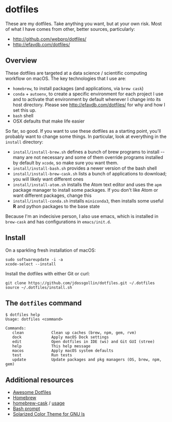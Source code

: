 # dotfiles

These are my dotfiles. 
Take anything you want, but at your own risk.
Most of what I have comes from other, better sources, particularly:

* http://github.com/webpro/dotfiles/
* http://efavdb.com/dotfiles/

## Overview

These dotfiles are targeted at a data science / scientific computing workflow on macOS.
The key technologies that I use are:

* `homebrew`, to install packages (and applications, via `brew cask`)
* `conda` + `autoenv`, to create a specific environment for each project I use and to activate that environment by default whenever I change into its host directory. Please see http://efavdb.com/dotfiles/ for why and how I set this up.
* `bash` shell
* OSX defaults that make life easier

So far, so good.
If you want to use these dotfiles as a starting point, you'll probably want to change some things.
In particular, look at everything in the `install` directory:

* `install/install-brew.sh` defines a bunch of brew programs to install -- many are not necessary and some of them override programs installed by default by `xcode`, so make sure you want them.
* `install/install-bash.sh` provides a newer version of the bash shell
* `install/install-brew-cask.sh` lists a bunch of applications to download; you will likely want different ones
* `install/install-atom.sh` installs the Atom text editor and uses the `apm` package manager to install some packages. If you don't like Atom or want different packages, change this
* `install/install-conda.sh` installs `miniconda3`, then installs some useful **R** and python packages to the base state

Because I'm an indecisive person, I also use emacs, which is installed in `brew-cask` and has configurations in `emacs/init.d`.

## Install

On a sparkling fresh installation of macOS:

    sudo softwareupdate -i -a
    xcode-select --install

Install the dotfiles with either Git or curl:

    git clone https://github.com/jdossgollin/dotfiles.git ~/.dotfiles
    source ~/.dotfiles/install.sh

## The `dotfiles` command

    $ dotfiles help
    Usage: dotfiles <command>
    
    Commands:
       clean            Clean up caches (brew, npm, gem, rvm)
       dock             Apply macOS Dock settings
       edit             Open dotfiles in IDE (ws) and Git GUI (stree)
       help             This help message
       macos            Apply macOS system defaults
       test             Run tests
       update           Update packages and pkg managers (OS, brew, npm, gem)

## Additional resources

* [Awesome Dotfiles](https://github.com/webpro/awesome-dotfiles)
* [Homebrew](https://brew.sh)
* [homebrew-cask](https://caskroom.github.io) / [usage](https://github.com/phinze/homebrew-cask/blob/master/USAGE.md)
* [Bash prompt](https://wiki.archlinux.org/index.php/Color_Bash_Prompt)
* [Solarized Color Theme for GNU ls](https://github.com/seebi/dircolors-solarized)

